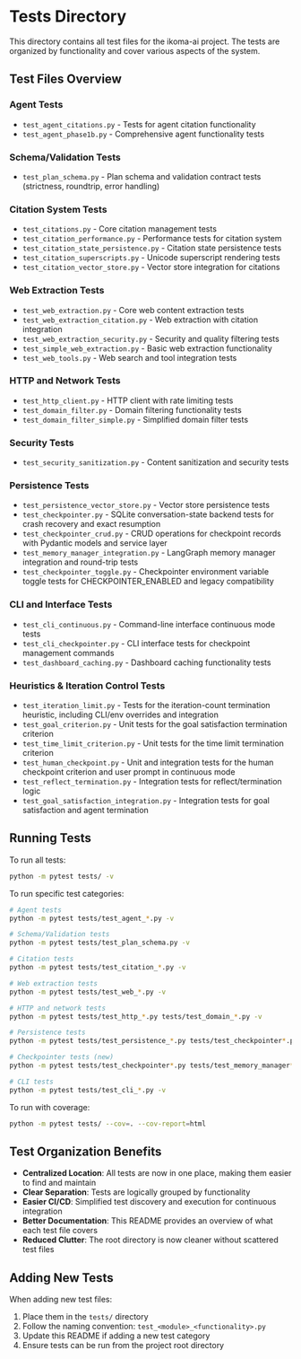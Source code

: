 # Tests Directory

This directory contains all test files for the ikoma-ai project. The tests are organized by functionality and cover various aspects of the system.

## Test Files Overview

### Agent Tests
- `test_agent_citations.py` - Tests for agent citation functionality
- `test_agent_phase1b.py` - Comprehensive agent functionality tests

### Schema/Validation Tests
- `test_plan_schema.py` - Plan schema and validation contract tests (strictness, roundtrip, error handling)

### Citation System Tests
- `test_citations.py` - Core citation management tests
- `test_citation_performance.py` - Performance tests for citation system
- `test_citation_state_persistence.py` - Citation state persistence tests
- `test_citation_superscripts.py` - Unicode superscript rendering tests
- `test_citation_vector_store.py` - Vector store integration for citations

### Web Extraction Tests
- `test_web_extraction.py` - Core web content extraction tests
- `test_web_extraction_citation.py` - Web extraction with citation integration
- `test_web_extraction_security.py` - Security and quality filtering tests
- `test_simple_web_extraction.py` - Basic web extraction functionality
- `test_web_tools.py` - Web search and tool integration tests

### HTTP and Network Tests
- `test_http_client.py` - HTTP client with rate limiting tests
- `test_domain_filter.py` - Domain filtering functionality tests
- `test_domain_filter_simple.py` - Simplified domain filter tests

### Security Tests
- `test_security_sanitization.py` - Content sanitization and security tests

### Persistence Tests
- `test_persistence_vector_store.py` - Vector store persistence tests
- `test_checkpointer.py` - SQLite conversation-state backend tests for crash recovery and exact resumption
- `test_checkpointer_crud.py` - CRUD operations for checkpoint records with Pydantic models and service layer
- `test_memory_manager_integration.py` - LangGraph memory manager integration and round-trip tests
- `test_checkpointer_toggle.py` - Checkpointer environment variable toggle tests for CHECKPOINTER_ENABLED and legacy compatibility

### CLI and Interface Tests
- `test_cli_continuous.py` - Command-line interface continuous mode tests
- `test_cli_checkpointer.py` - CLI interface tests for checkpoint management commands
- `test_dashboard_caching.py` - Dashboard caching functionality tests

### Heuristics & Iteration Control Tests
- `test_iteration_limit.py` - Tests for the iteration-count termination heuristic, including CLI/env overrides and integration
- `test_goal_criterion.py` - Unit tests for the goal satisfaction termination criterion
- `test_time_limit_criterion.py` - Unit tests for the time limit termination criterion
- `test_human_checkpoint.py` - Unit and integration tests for the human checkpoint criterion and user prompt in continuous mode
- `test_reflect_termination.py` - Integration tests for reflect/termination logic
- `test_goal_satisfaction_integration.py` - Integration tests for goal satisfaction and agent termination

## Running Tests

To run all tests:
```bash
python -m pytest tests/ -v
```

To run specific test categories:
```bash
# Agent tests
python -m pytest tests/test_agent_*.py -v

# Schema/Validation tests
python -m pytest tests/test_plan_schema.py -v

# Citation tests
python -m pytest tests/test_citation_*.py -v

# Web extraction tests
python -m pytest tests/test_web_*.py -v

# HTTP and network tests
python -m pytest tests/test_http_*.py tests/test_domain_*.py -v

# Persistence tests
python -m pytest tests/test_persistence_*.py tests/test_checkpointer*.py -v

# Checkpointer tests (new)
python -m pytest tests/test_checkpointer*.py tests/test_memory_manager*.py -v

# CLI tests
python -m pytest tests/test_cli_*.py -v
```

To run with coverage:
```bash
python -m pytest tests/ --cov=. --cov-report=html
```

## Test Organization Benefits

- **Centralized Location**: All tests are now in one place, making them easier to find and maintain
- **Clear Separation**: Tests are logically grouped by functionality
- **Easier CI/CD**: Simplified test discovery and execution for continuous integration
- **Better Documentation**: This README provides an overview of what each test file covers
- **Reduced Clutter**: The root directory is now cleaner without scattered test files

## Adding New Tests

When adding new test files:
1. Place them in the `tests/` directory
2. Follow the naming convention: `test_<module>_<functionality>.py`
3. Update this README if adding a new test category
4. Ensure tests can be run from the project root directory 